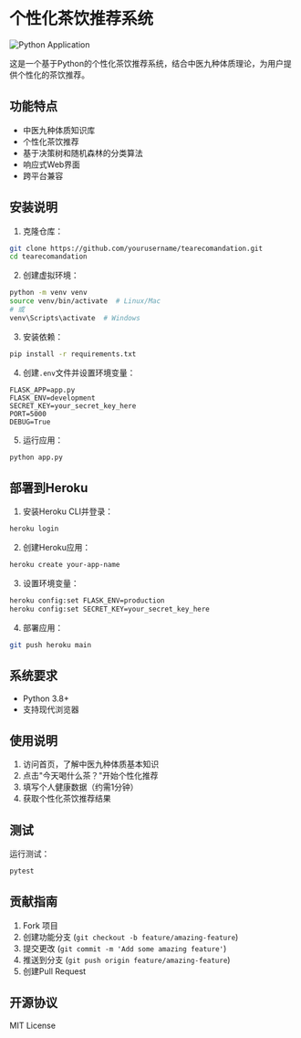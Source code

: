# 个性化茶饮推荐系统

![Python Application](https://github.com/yourusername/tearecomandation/workflows/Python%20Application/badge.svg)

这是一个基于Python的个性化茶饮推荐系统，结合中医九种体质理论，为用户提供个性化的茶饮推荐。

## 功能特点

- 中医九种体质知识库
- 个性化茶饮推荐
- 基于决策树和随机森林的分类算法
- 响应式Web界面
- 跨平台兼容

## 安装说明

1. 克隆仓库：
```bash
git clone https://github.com/yourusername/tearecomandation.git
cd tearecomandation
```

2. 创建虚拟环境：
```bash
python -m venv venv
source venv/bin/activate  # Linux/Mac
# 或
venv\Scripts\activate  # Windows
```

3. 安装依赖：
```bash
pip install -r requirements.txt
```

4. 创建`.env`文件并设置环境变量：
```
FLASK_APP=app.py
FLASK_ENV=development
SECRET_KEY=your_secret_key_here
PORT=5000
DEBUG=True
```

5. 运行应用：
```bash
python app.py
```

## 部署到Heroku

1. 安装Heroku CLI并登录：
```bash
heroku login
```

2. 创建Heroku应用：
```bash
heroku create your-app-name
```

3. 设置环境变量：
```bash
heroku config:set FLASK_ENV=production
heroku config:set SECRET_KEY=your_secret_key_here
```

4. 部署应用：
```bash
git push heroku main
```

## 系统要求

- Python 3.8+
- 支持现代浏览器

## 使用说明

1. 访问首页，了解中医九种体质基本知识
2. 点击"今天喝什么茶？"开始个性化推荐
3. 填写个人健康数据（约需1分钟）
4. 获取个性化茶饮推荐结果

## 测试

运行测试：
```bash
pytest
```

## 贡献指南

1. Fork 项目
2. 创建功能分支 (`git checkout -b feature/amazing-feature`)
3. 提交更改 (`git commit -m 'Add some amazing feature'`)
4. 推送到分支 (`git push origin feature/amazing-feature`)
5. 创建Pull Request

## 开源协议

MIT License 